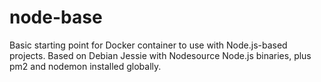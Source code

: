 # node-base

Basic starting point for Docker container to use with Node.js-based projects. Based on Debian Jessie with Nodesource Node.js binaries, plus pm2 and nodemon installed globally.